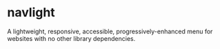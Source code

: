 # navlight
A lightweight, responsive, accessible, progressively-enhanced menu for websites with no other library dependencies.
